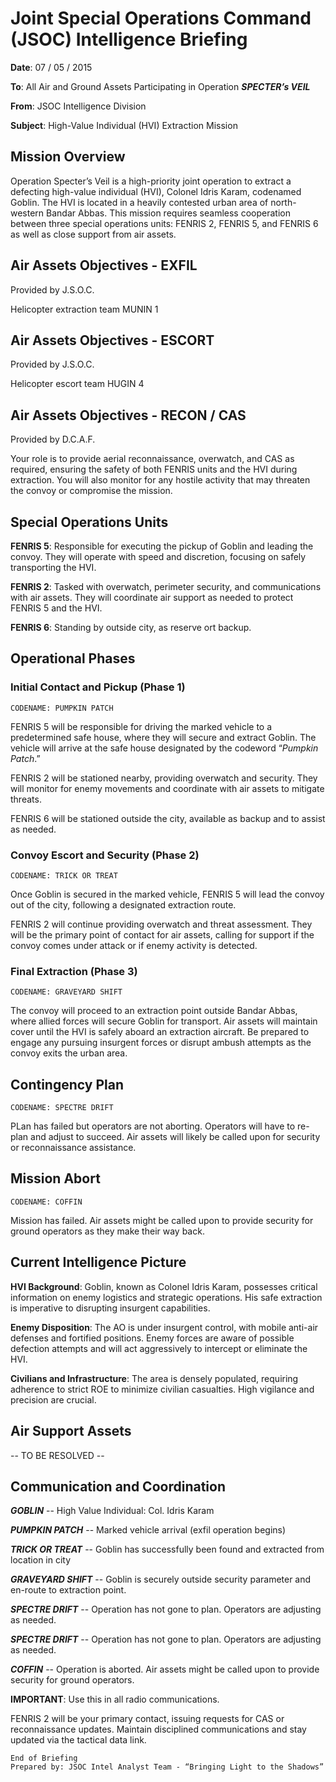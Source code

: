 # Joint Special Operations Command (JSOC) Intelligence Briefing

**Date**: 07 / 05 / 2015

**To**: All Air and Ground Assets Participating in Operation ***SPECTER’s VEIL***

**From**: JSOC Intelligence Division

**Subject**: High-Value Individual (HVI) Extraction Mission


## Mission Overview

Operation Specter’s Veil is a high-priority joint operation to extract a defecting high-value individual (HVI), Colonel Idris Karam, codenamed Goblin. The HVI is located in a heavily contested urban area of north-western Bandar Abbas. This mission requires seamless cooperation between three special operations units: FENRIS 2, FENRIS 5, and FENRIS 6 as well as close support from air assets.

## Air Assets Objectives - EXFIL

Provided by J.S.O.C.

Helicopter extraction team MUNIN 1

## Air Assets Objectives - ESCORT

Provided by J.S.O.C.

Helicopter escort team HUGIN 4

## Air Assets Objectives - RECON / CAS

Provided by D.C.A.F.

Your role is to provide aerial reconnaissance, overwatch, and CAS as required, ensuring the safety of both FENRIS units and the HVI during extraction. You will also monitor for any hostile activity that may threaten the convoy or compromise the mission.

## Special Operations Units

**FENRIS 5**: Responsible for executing the pickup of Goblin and leading the convoy. They will operate with speed and discretion, focusing on safely transporting the HVI.

**FENRIS 2**: Tasked with overwatch, perimeter security, and communications with air assets. They will coordinate air support as needed to protect FENRIS 5 and the HVI.

**FENRIS 6**: Standing by outside city, as reserve ort backup.

## Operational Phases

### Initial Contact and Pickup (Phase 1)

`CODENAME: PUMPKIN PATCH`

FENRIS 5 will be responsible for driving the marked vehicle to a predetermined safe house, where they will secure and extract Goblin. The vehicle will arrive at the safe house designated by the codeword “*Pumpkin Patch*.”

FENRIS 2 will be stationed nearby, providing overwatch and security. They will monitor for enemy movements and coordinate with air assets to mitigate threats.

FENRIS 6 will be stationed outside the city, available as backup and to assist as needed.

### Convoy Escort and Security (Phase 2)

`CODENAME: TRICK OR TREAT`

Once Goblin is secured in the marked vehicle, FENRIS 5 will lead the convoy out of the city, following a designated extraction route.

FENRIS 2 will continue providing overwatch and threat assessment. They will be the primary point of contact for air assets, calling for support if the convoy comes under attack or if enemy activity is detected.

### Final Extraction (Phase 3)

`CODENAME: GRAVEYARD SHIFT`

The convoy will proceed to an extraction point outside Bandar Abbas, where allied forces will secure Goblin for transport. Air assets will maintain cover until the HVI is safely aboard an extraction aircraft.
Be prepared to engage any pursuing insurgent forces or disrupt ambush attempts as the convoy exits the urban area.

## Contingency Plan

`CODENAME: SPECTRE DRIFT`

PLan has failed but operators are not aborting. Operators will have to re-plan and adjust to succeed. Air assets will likely be called upon for security or reconnaissance assistance.

## Mission Abort

`CODENAME: COFFIN`

Mission has failed. Air assets might be called upon to provide security for ground operators as they make their way back.

## Current Intelligence Picture

**HVI Background**: Goblin, known as Colonel Idris Karam, possesses critical information on enemy logistics and strategic operations. His safe extraction is imperative to disrupting insurgent capabilities.

**Enemy Disposition**: The AO is under insurgent control, with mobile anti-air defenses and fortified positions. Enemy forces are aware of possible defection attempts and will act aggressively to intercept or eliminate the HVI.

**Civilians and Infrastructure**: The area is densely populated, requiring adherence to strict ROE to minimize civilian casualties. High vigilance and precision are crucial.

## Air Support Assets

-- TO BE RESOLVED --

## Communication and Coordination

***GOBLIN*** -- High Value Individual: Col. Idris Karam

***PUMPKIN PATCH*** -- Marked vehicle arrival (exfil operation begins)

***TRICK OR TREAT*** -- Goblin has successfully been found and extracted from location in city

***GRAVEYARD SHIFT*** -- Goblin is securely outside security parameter and en-route to extraction point.

***SPECTRE DRIFT*** -- Operation has not gone to plan. Operators are adjusting as needed.

***SPECTRE DRIFT*** -- Operation has not gone to plan. Operators are adjusting as needed.

***COFFIN*** -- Operation is aborted. Air assets might be called upon to provide security for ground operators.

**IMPORTANT**: Use this in all radio communications.

FENRIS 2 will be your primary contact, issuing requests for CAS or reconnaissance updates. Maintain disciplined communications and stay updated via the tactical data link.

```text
End of Briefing
Prepared by: JSOC Intel Analyst Team - “Bringing Light to the Shadows”
```
